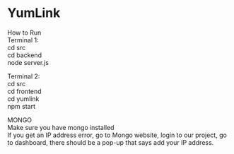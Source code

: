 # YumLink
How to Run  
Terminal 1:  
  cd src  
  cd backend  
  node server.js  
    
Terminal 2:  
  cd src  
  cd frontend  
  cd yumlink  
  npm start  

MONGO  
Make sure you have mongo installed  
If you get an IP address error, go to Mongo website, login to our project, go to dashboard, there should be a pop-up that says add your IP address.
